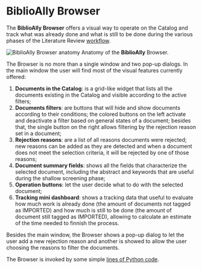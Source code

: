 # BiblioAlly Browser

The **BiblioAlly Browser** offers a visual way to operate on the Catalog and track what was
already done and what is still to be done during the various phases of the Literature Review [workflow](workflow.md).

![](D:\Users\Alex\OneDrive\Documentos\Ciência\Doutorado\2-Inter\Pesquisa\Produção\Python\BiblioAlly\assets\images\BiblioAlly-browser.jpg "BiblioAlly Browser anatomy")
Anatomy of the **BiblioAlly** Browser.

The Browser is no more than a single window and two pop-up dialogs. In the main window the user will find most of the visual
features currently offered:

1. **Documents in the Catalog**: is a grid-like widget that lists all the documents existing in the Catalog and visible
according to the active filters;
2. **Documents filters**: are buttons that will hide and show documents according to their conditions; the colored buttons
on the left activate and deactivate a filter based on general states of a document; besides that, the single
button on the right allows filtering by the rejection reason set in a document;
3. **Rejection reasons**: are a list of all reasons documents were rejected; new reasons can be added as they are
detected and when a document does not meet the selection criteria, it will be rejected by one of those reasons;
4. **Document summary fields**: shows all the fields that characterize the selected document, including the abstract
and keywords that are useful during the shallow screening phase;
5. **Operation buttons**: let the user decide what to do with the selected document;
6. **Tracking mini dashboard**: shows a tracking data that useful to evaluate how much work is already done
   (the amount of documents not tagged as IMPORTED) and how much is still to be done (the amount of document
   still tagged as IMPORTED), allowing to calculate an estimate of the time needed to finnish the process.

Besides the main window, the Browser shows a pop-up dialog to let the user add a new rejection
reason and another is showed to allow the user choosing the reasons to filter the documents.

The Browser is invoked by some simple [lines of Python code](use_case-invoking_browser.md).

